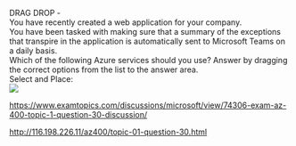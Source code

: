 DRAG DROP -<br/>You have recently created a web application for your company.<br/>You have been tasked with making sure that a summary of the exceptions that transpire in the application is automatically sent to Microsoft Teams on a daily basis.<br/>Which of the following Azure services should you use? Answer by dragging the correct options from the list to the answer area.<br/>Select and Place:<br/><img src="https://www.examtopics.com/assets/media/exam-media/04257/0003100001.png" class="in-exam-image"/><br/><p><a href="https://www.examtopics.com/discussions/microsoft/view/74306-exam-az-400-topic-1-question-30-discussion/">https://www.examtopics.com/discussions/microsoft/view/74306-exam-az-400-topic-1-question-30-discussion/</a></p><p><a href="http://116.198.226.11/az400/topic-01-question-30.html">http://116.198.226.11/az400/topic-01-question-30.html</a></p><script src="https://giscus.app/client.js"                    data-repo="azsamples/az204"                    data-repo-id="R_kgDOMRXzDQ"                    data-category="General"                    data-category-id="DIC_kwDOMRXzDc4Cgi27"                    data-mapping="pathname"                    data-strict="0"                    data-reactions-enabled="0"                    data-emit-metadata="0"                    data-input-position="bottom"                    data-theme="preferred_color_scheme"                    data-lang="en"                    crossorigin="anonymous"                    async>                    </script>
